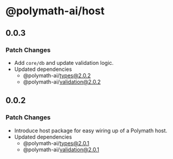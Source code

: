 # @polymath-ai/host

## 0.0.3

### Patch Changes

- Add `core/db` and update validation logic.
- Updated dependencies
  - @polymath-ai/types@2.0.2
  - @polymath-ai/validation@2.0.2

## 0.0.2

### Patch Changes

- Introduce host package for easy wiring up of a Polymath host.
- Updated dependencies
  - @polymath-ai/types@2.0.1
  - @polymath-ai/validation@2.0.1
